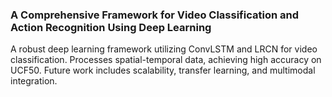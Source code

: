 ### **A Comprehensive Framework for Video Classification and Action Recognition Using Deep Learning**
A robust deep learning framework utilizing ConvLSTM and LRCN for video classification. Processes spatial-temporal data, achieving high accuracy on UCF50. Future work includes scalability, transfer learning, and multimodal integration.

